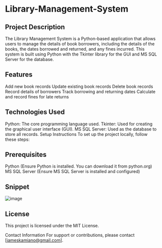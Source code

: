 # Library-Management-System
## Project Description
The Library Management System is a Python-based application that allows users to manage the details of book borrowers, including the details of the books, the dates borrowed and returned, and any fines incurred. This system is built using Python with the Tkinter library for the GUI and MS SQL Server for the database.

## Features
Add new book records
Update existing book records
Delete book records
Record details of borrowers
Track borrowing and returning dates
Calculate and record fines for late returns

## Technologies Used
Python: The core programming language used.
Tkinter: Used for creating the graphical user interface (GUI).
MS SQL Server: Used as the database to store all records.
Setup Instructions
To set up the project locally, follow these steps:

## Prerequisites
Python (Ensure Python is installed. You can download it from python.org)
MS SQL Server (Ensure MS SQL Server is installed and configured)

## Snippet
![image](https://github.com/user-attachments/assets/6210d47f-2c70-416c-9941-c24e12e4df63)


## License
This project is licensed under the MIT License.

Contact Information
For support or contributions, please contact [jameskamiano@gmail.com].
